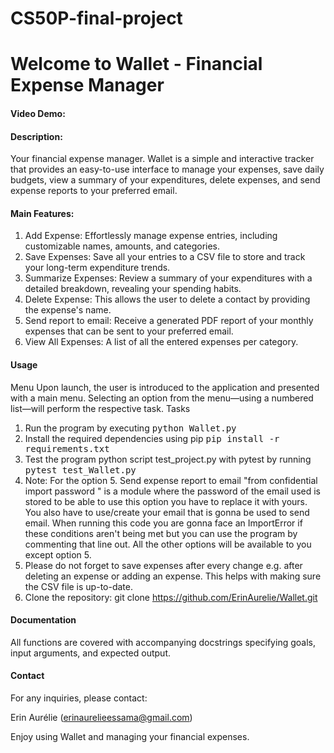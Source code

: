 # CS50P-final-project

# Welcome to Wallet - Financial Expense Manager

#### Video Demo:  <URL HERE>

#### Description:

Your financial expense manager. Wallet is a simple and interactive tracker that provides an easy-to-use interface to manage your expenses, save daily budgets, view a summary of your expenditures, delete expenses, and send expense reports to your preferred email.

#### Main Features:

1. Add Expense: Effortlessly manage expense entries, including customizable names, amounts, and categories.
2. Save Expenses: Save all your entries to a CSV file to store and track your long-term expenditure trends.
3. Summarize Expenses: Review a summary of your expenditures with a detailed breakdown, revealing your spending habits.
4. Delete Expense: This allows the user to delete a contact by providing the expense's name.
5. Send report to email: Receive a generated PDF report of your monthly expenses that can be sent to your preferred email.
6. View All Expenses: A list of all the entered expenses per category.

#### Usage
Menu
Upon launch, the user is introduced to the application and presented with a main menu.
Selecting an option from the menu—using a numbered list—will perform the respective task.
Tasks
1. Run the program by executing <kbd>python Wallet.py</kbd>
3. Install the required dependencies using pip <kbd>pip install -r requirements.txt</kbd>
4. Test the program python script test_project.py with pytest by running <kbd>pytest test_Wallet.py</kbd>
5. Note: For the option 5. Send expense report to email
    "from confidential import password " is a module where the password of the email used is stored
    to be able to use this option you have to replace it with yours. You also have to use/create your email
    that is gonna be used to send email. When running this code you are gonna face an ImportError if these conditions aren't being met but you can use the program by commenting that line     out. All the other options will be available to you except option 5.
6. Please do not forget to save expenses after every change e.g. after deleting an expense or adding an expense. This helps with making sure the CSV file is up-to-date.
7. Clone the repository: git clone https://github.com/ErinAurelie/Wallet.git

#### Documentation
All functions are covered with accompanying docstrings specifying goals, input arguments, and expected output.



#### Contact

For any inquiries, please contact:

Erin Aurélie (erinaurelieessama@gmail.com)


Enjoy using Wallet and managing your financial expenses.

